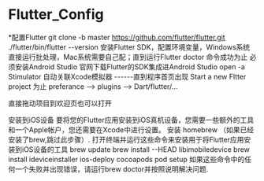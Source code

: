 #  Flutter_Config

*配置Flutter
git clone -b master https://github.com/flutter/flutter.git
./flutter/bin/flutter --version
安装Flutter SDK，配置环境变量，Windows系统直接运行批处理，Mac系统需要自己配；直到运行Flutter doctor 命令成功为止
必须安装Android Studio
官网下载Flutter的SDK集成进Android Studio
open -a Stimulator 自动关联Xcode模拟器
------直到程序首页出现 Start a new Fltter project 为止
preferance --> plugins --> Dart/flutter/...

直接拖动项目到欢迎页也可以打开

安装到iOS设备
要将您的Flutter应用安装到iOS真机设备，您需要一些额外的工具和一个Apple帐户，您还需要在Xcode中进行设置。
安装 homebrew （如果已经安装了brew,跳过此步骤）.
打开终端并运行这些命令来安装用于将Flutter应用安装到iOS设备的工具
brew update
brew install --HEAD libimobiledevice
brew install ideviceinstaller ios-deploy cocoapods
pod setup
如果这些命令中的任何一个失败并出现错误，请运行brew doctor并按照说明解决问题.
